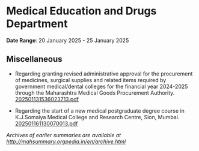 # Medical Education and Drugs Department

**Date Range**: 20 January 2025 - 25 January 2025


## Miscellaneous
- Regarding granting revised administrative approval for the procurement of medicines, surgical supplies and related items required by government medical/dental colleges for the financial year 2024-2025 through the Maharashtra Medical Goods Procurement Authority.\
  [202501131536023713.pdf](https://gr.maharashtra.gov.in/Site/Upload/Government%20Resolutions/English/202501131536023713.pdf)

- Regarding the start of a new medical postgraduate degree course in K.J.Somaiya Medical College and Research Centre, Sion, Mumbai.\
  [202501161130070013.pdf](https://gr.maharashtra.gov.in/Site/Upload/Government%20Resolutions/English/202501161130070013.pdf)


*Archives of earlier summaries are available at http://mahsummary.orgpedia.in/en/archive.html*
